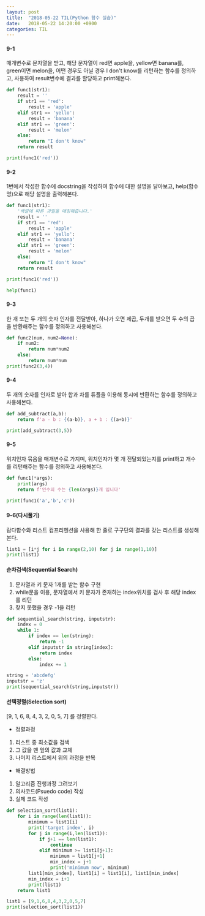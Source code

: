 ```yaml
---
layout: post
title:  "2018-05-22 TIL(Python 함수 실습)"
date:   2018-05-22 14:20:00 +0900
categories: TIL
---
```



#### 9-1

매개변수로 문자열을 받고, 해당 문자열이 red면 apple을, yellow면 banana를, green이면 melon을, 어떤 경우도 아닐 경우 I don't know를 리턴하는 함수를 정의하고, 사용하여 result변수에 결과를 할당하고 print해본다.

```python
def func1(str1):
    result = ''
    if str1 == 'red':
        result = 'apple'
    elif str1 == 'yello':
        result = 'banana'
    elif str1 == 'green':
        result = 'melon'
    else:
        return "I don't know"
    return result

print(func1('red'))
```

#### 9-2

1번에서 작성한 함수에 docstring을 작성하여 함수에 대한 설명을 달아보고, help(함수명)으로 해당 설명을 출력해본다.

```python
def func1(str1):
    '색깔에 따른 과일을 매칭해줍니다.'
    result = ''
    if str1 == 'red':
        result = 'apple'
    elif str1 == 'yello':
        result = 'banana'
    elif str1 == 'green':
        result = 'melon'
    else:
        return "I don't know"
    return result

print(func1('red'))

help(func1)
```

#### 9-3

한 개 또는 두 개의 숫자 인자를 전달받아, 하나가 오면 제곱, 두개를 받으면 두 수의 곱을 반환해주는 함수를 정의하고 사용해본다.

```python
def func2(num, num2=None):
    if num2:
        return num*num2
    else:
        return num*num
print(func2(3,4))
```

#### 9-4

두 개의 숫자를 인자로 받아 합과 차를 튜플을 이용해 동시에 반환하는 함수를 정의하고 사용해본다.

```python
def add_subtract(a,b):
    return f'a - b : {(a-b)}, a + b : {(a+b)}'

print(add_subtract(3,5))
```

#### 9-5

위치인자 묶음을 매개변수로 가지며, 위치인자가 몇 개 전달되었는지를 print하고 개수를 리턴해주는 함수를 정의하고 사용해본다.

```python
def func1(*args):
    print(args)
    return f'인수의 수는 {len(args)}개 입니다'

print(func1('a','b','c'))
```

#### 9-6(다시풀기)

람다함수와 리스트 컴프리헨션을 사용해 한 줄로 구구단의 결과를 갖는 리스트를 생성해본다.

```python
list1 = [i*j for i in range(2,10) for j in range(1,10)]
print(list1)
```

#### 순차검색(Sequential Search)

1. 문자열과 키 문자 1개를 받는 함수 구현
2. while문을 이용, 문자열에서 키 문자가 존재하는 index위치를 검사 후 해당 index를 리턴
3. 찾지 못했을 경우 -1을 리턴

```python
def sequential_search(string, inputstr):
    index = 0
    while 1:
        if index == len(string):
            return -1
        elif inputstr in string[index]:
            return index
        else:
            index += 1

string = 'abcdefg'
inputstr = 'z'
print(sequential_search(string,inputstr))
```

#### 선택정렬(Selection sort)

[9, 1, 6, 8, 4, 3, 2, 0, 5, 7] 를 정렬한다.

- 정렬과정

1. 리스트 중 최소값을 검색
2. 그 값을 맨 앞의 값과 교체
3. 나머지 리스트에서 위의 과정을 반복

- 해결방법

1. 알고리즘 진행과정 그려보기
2. 의사코드(Psuedo code) 작성
3. 실제 코드 작성

```python
def selection_sort(list1):
    for i in range(len(list1)):
        minimum = list1[i]
        print('target index', i)
        for j in range(i,len(list1)):
            if j+1 == len(list1):
                continue
            elif minimum >= list1[j+1]:
                minimum = list1[j+1]
                min_index = j+1
                print('minimum now', minimum)
        list1[min_index], list1[i] = list1[i], list1[min_index]
        min_index = i+1
        print(list1)
    return list1

list1 = [9,1,6,8,4,3,2,0,5,7]
print(selection_sort(list1))
```
